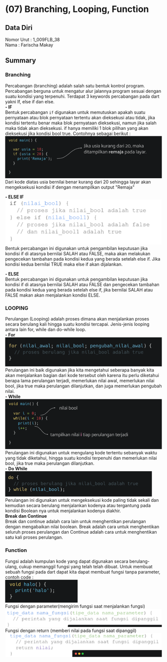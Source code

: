# (07) Branching, Looping, Function
## Data Diri
Nomor Urut  : 1_009FLB_38 <br>
Nama        : Farischa Makay <br>

## Summary 
### Branching
Percabangan (branching) adalah salah satu bentuk kontrol program. Percabangan berguna untuk mengatur alur jalannya program sesuai dengan suatu kondisi yang terpenuhi. Terdapat 3 keywords percabangan pada dart yakni If, else if dan else. <br>
**- IF** <BR>
 Bentuk percabangan ```if``` digunakan untuk memutuskan apakah suatu pernyataan atau blok pernyataan tertentu akan dieksekusi atau tidak, jika kondisi tertentu benar maka blok pernyataan dieksekusi, namun jika salah maka tidak akan dieksekusi. if hanya memiliki 1 blok pilihan yang akan dieksekusi jika kondisi bool true. Contohnya sebagai berikut :
 ![BranchingIf](screenshots/gambaran_branching_if.png)
 Dari kode diatas usia bernilai benar kurang dari 20 sehingga layar akan mengeksekusi kondisi if dengan menampilkan output "Remaja" 
 <br>

**- ELSE IF** <br>
![BranchingElseIf](screenshots/gambaran_branching_else_if.png)
  Bentuk percabangan ini digunakan untuk pengambilan keputusan jika kondisi if di atasnya bernilai SALAH atau FALSE, maka akan melakukan pengecekan tambahan pada kondisi kedua yang berada setelah else if. Jika kondisi kedua bernilai TRUE maka else if akan dijalankan.

**- ELSE** <BR>
  Bentuk percabangan ini digunakan untuk pengambilan keputusan jika kondisi if di atasnya bernilai SALAH atau FALSE dan pengecekan tambahan pada kondisi kedua yang berada setelah else if, jika bernilai SALAH atau FALSE makan akan menjalankan kondisi ELSE. <BR>

### LOOPING
Perulangan (Looping) adalah proses dimana akan menjalankan proses secara berulang kali hingga suatu kondisi tercapai. Jenis-jenis looping antara lain for, while dan do-while loop. <br>
**- For** <br>
![LoopingFor](screenshots/gambaran_loop_for.png)
Perulangan ini baik digunakan jika kita mengetahui seberapa banyak kita akan menjalankan bagian dari kode tersebut oleh karena itu perlu diketahui berapa lama perulangan terjadi, memerlukan nilai awal, memerlukan nilai bool, jika true maka perulangan dilanjutkan, dan juga memerlukan pengubah nilai. <br>
**- While** <br>
![LoopingWhile](screenshots/gambaran_while.png)
Perulangan ini digunakan untuk mengulang kode tertentu sebanyak waktu yang tidak diketahui, hingga suatu kondisi terpenuhi dan memerlukan nilai bool, jika true maka perulangan dilanjutkan. <br>
**- Do While** <br>
![LoopingDoWhile](screenshots/gambaran_do_while.png)
Perulangan ini digunakan untuk mengeksekusi kode paling tidak sekali dan kemudian secara berulang menjalankan kodenya atau tergantung pada kondisi Boolean nya untuk menjalankan kodenya diakhir. <br>
**Break dan Continue** <br>
Break dan continue adalah  cara lain untuk menghentikan perulangan dengan mengabaikan nilai boolean. Break adalah cara untuk menghentikan seluruh proses perulangan dan Continue adalah cara untuk menghentikan satu kali proses perulangan. <br>

### Function 
Fungsi adalah kumpulan kode yang dapat digunakan secara berulang-ulang, cukup memanggil fungsi yang telah telah dibuat. Untuk membuat sebuah fungsi pada dart dapat kita dapat membuat fungsi tanpa parameter, contoh code : <br>
![Function01](screenshots/gambaran_fungsi_tanpa_parameter.png) <br>
Fungsi dengan parameter(mengirim fungsi saat menjalankan fungsi) <br>
![Function02](screenshots/gambaran_fungsi_parameter.png) <br> 
Fungsi dengan return (memberi nilai pada fungsi saat dipanggil) <br>
![Function03](screenshots/gambaran_fungsi_return.png)









